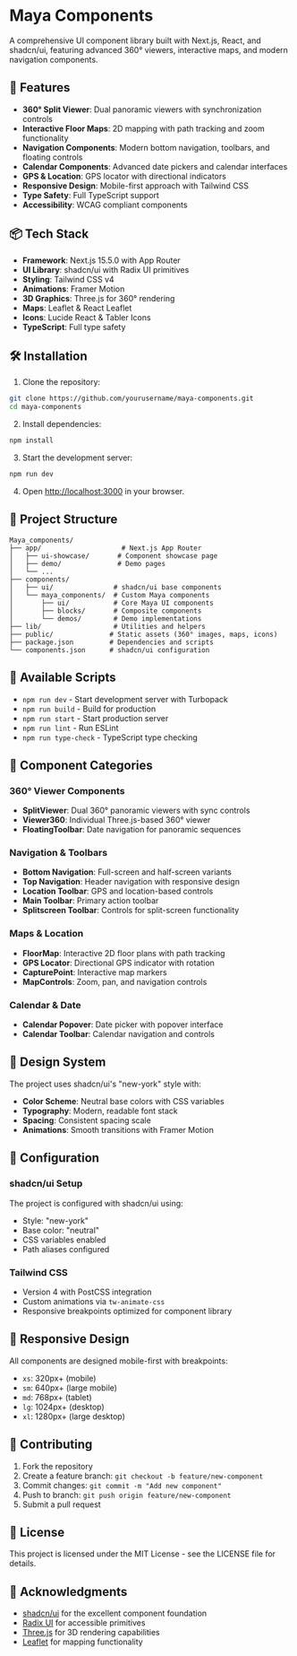 # Maya Components

A comprehensive UI component library built with Next.js, React, and shadcn/ui, featuring advanced 360° viewers, interactive maps, and modern navigation components.

## 🚀 Features

- **360° Split Viewer**: Dual panoramic viewers with synchronization controls
- **Interactive Floor Maps**: 2D mapping with path tracking and zoom functionality  
- **Navigation Components**: Modern bottom navigation, toolbars, and floating controls
- **Calendar Components**: Advanced date pickers and calendar interfaces
- **GPS & Location**: GPS locator with directional indicators
- **Responsive Design**: Mobile-first approach with Tailwind CSS
- **Type Safety**: Full TypeScript support
- **Accessibility**: WCAG compliant components

## 📦 Tech Stack

- **Framework**: Next.js 15.5.0 with App Router
- **UI Library**: shadcn/ui with Radix UI primitives
- **Styling**: Tailwind CSS v4
- **Animations**: Framer Motion
- **3D Graphics**: Three.js for 360° rendering
- **Maps**: Leaflet & React Leaflet
- **Icons**: Lucide React & Tabler Icons
- **TypeScript**: Full type safety

## 🛠️ Installation

1. Clone the repository:
```bash
git clone https://github.com/yourusername/maya-components.git
cd maya-components
```

2. Install dependencies:
```bash
npm install
```

3. Start the development server:
```bash
npm run dev
```

4. Open [http://localhost:3000](http://localhost:3000) in your browser.

## 📁 Project Structure

```
Maya_components/
├── app/                    # Next.js App Router
│   ├── ui-showcase/       # Component showcase page
│   ├── demo/              # Demo pages
│   └── ...
├── components/            
│   ├── ui/               # shadcn/ui base components
│   └── maya_components/  # Custom Maya components
│       ├── ui/           # Core Maya UI components
│       ├── blocks/       # Composite components
│       └── demos/        # Demo implementations
├── lib/                  # Utilities and helpers
├── public/              # Static assets (360° images, maps, icons)
├── package.json         # Dependencies and scripts
└── components.json      # shadcn/ui configuration
```

## 🎯 Available Scripts

- `npm run dev` - Start development server with Turbopack
- `npm run build` - Build for production
- `npm run start` - Start production server
- `npm run lint` - Run ESLint
- `npm run type-check` - TypeScript type checking

## 🧩 Component Categories

### 360° Viewer Components
- **SplitViewer**: Dual 360° panoramic viewers with sync controls
- **Viewer360**: Individual Three.js-based 360° viewer
- **FloatingToolbar**: Date navigation for panoramic sequences

### Navigation & Toolbars
- **Bottom Navigation**: Full-screen and half-screen variants
- **Top Navigation**: Header navigation with responsive design
- **Location Toolbar**: GPS and location-based controls
- **Main Toolbar**: Primary action toolbar
- **Splitscreen Toolbar**: Controls for split-screen functionality

### Maps & Location
- **FloorMap**: Interactive 2D floor plans with path tracking
- **GPS Locator**: Directional GPS indicator with rotation
- **CapturePoint**: Interactive map markers
- **MapControls**: Zoom, pan, and navigation controls

### Calendar & Date
- **Calendar Popover**: Date picker with popover interface
- **Calendar Toolbar**: Calendar navigation and controls

## 🎨 Design System

The project uses shadcn/ui's "new-york" style with:
- **Color Scheme**: Neutral base colors with CSS variables
- **Typography**: Modern, readable font stack
- **Spacing**: Consistent spacing scale
- **Animations**: Smooth transitions with Framer Motion

## 🔧 Configuration

### shadcn/ui Setup
The project is configured with shadcn/ui using:
- Style: "new-york"
- Base color: "neutral" 
- CSS variables enabled
- Path aliases configured

### Tailwind CSS
- Version 4 with PostCSS integration
- Custom animations via `tw-animate-css`
- Responsive breakpoints optimized for component library

## 📱 Responsive Design

All components are designed mobile-first with breakpoints:
- `xs`: 320px+ (mobile)
- `sm`: 640px+ (large mobile)
- `md`: 768px+ (tablet)
- `lg`: 1024px+ (desktop)
- `xl`: 1280px+ (large desktop)

## 🤝 Contributing

1. Fork the repository
2. Create a feature branch: `git checkout -b feature/new-component`
3. Commit changes: `git commit -m "Add new component"`
4. Push to branch: `git push origin feature/new-component`
5. Submit a pull request

## 📄 License

This project is licensed under the MIT License - see the LICENSE file for details.

## 🙏 Acknowledgments

- [shadcn/ui](https://ui.shadcn.com/) for the excellent component foundation
- [Radix UI](https://www.radix-ui.com/) for accessible primitives
- [Three.js](https://threejs.org/) for 3D rendering capabilities
- [Leaflet](https://leafletjs.com/) for mapping functionality